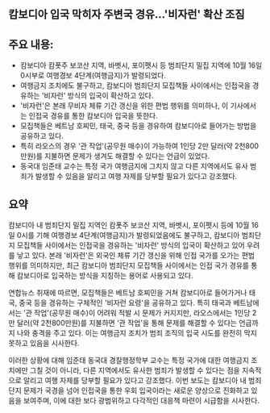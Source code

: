 ## 캄보디아 입국 막히자 주변국 경유…'비자런' 확산 조짐

## 주요 내용:
*   캄보디아 캄폿주 보코산 지역, 바벳시, 포이펫시 등 범죄단지 밀집 지역에 10월 16일 0시부로 여행경보 4단계(여행금지)가 발령되었다.
*   여행금지 조치에도 불구하고, 캄보디아 범죄단지 모집책들 사이에서는 인접국을 경유하는 '비자런' 방식의 입국이 확산하고 있다.
*   '비자런'은 본래 무비자 체류 기간 갱신을 위한 편법 행위를 의미하나, 이 기사에서는 인접국 경유를 통한 캄보디아 입국을 뜻한다.
*   모집책들은 베트남 호찌민, 태국, 중국 등을 경유하여 캄보디아로 들어가는 방법을 공유하고 있다.
*   특히 라오스의 경우 '관 작업'(공무원 매수)이 가능하여 1인당 2만 달러(약 2천800만원)를 지불하면 문제가 생겨도 해결할 수 있다는 언급이 있었다.
*   동국대 임준태 교수는 특정 국가 여행금지에 그치지 않고 다른 지역에서도 유사 범죄가 발생할 수 있음을 알리고 여행 자제를 당부할 필요가 있다고 강조했다.

## 요약

캄보디아 내 범죄단지 밀집 지역인 캄폿주 보코산 지역, 바벳시, 포이펫시 등에 10월 16일 0시를 기해 여행경보 4단계(여행금지)가 발령되었음에도 불구하고, 캄보디아 범죄단지 모집책들 사이에서는 인접국을 경유하는 '비자런' 방식의 입국이 확산하고 있어 우려를 낳고 있다. 본래 '비자런'은 외국인 체류 기간 갱신을 위해 인접 국가를 오가는 편법 행위를 의미하지만, 최근 캄보디아 범죄단지 모집책들 사이에서는 인접 국가 경유를 통해 캄보디아로 입국하는 방식을 지칭하는 용어로 사용되고 있다.

연합뉴스 취재에 따르면, 모집책들은 베트남 호찌민을 거쳐 캄보디아로 들어가거나 태국, 중국 등을 경유하는 구체적인 '비자런 요령'을 공유하고 있다. 특히 태국과 베트남에서는 '관 작업'(공무원 매수)이 어려워 적발 시 문제가 커지지만, 라오스에서는 1인당 2만 달러(약 2천800만원)를 지불하면 '관 작업'을 통해 문제를 해결할 수 있다는 언급까지 나와 충격을 주고 있다. 이는 여행금지 조치가 범죄 조직의 입국 시도를 완전히 막지 못하고 있음을 시사한다.

이러한 상황에 대해 임준태 동국대 경찰행정학부 교수는 특정 국가에 대한 여행금지 조치에만 그칠 것이 아니라, 다른 지역에서도 유사한 범죄가 발생할 수 있다는 점을 지속적으로 알리고 여행 자제를 당부할 필요가 있다고 강조했다. 이번 보도는 캄보디아 내 범죄단지 문제가 국경을 넘어 인접국을 통한 우회 입국이라는 새로운 양상으로 진화하고 있음을 보여주며, 이에 대한 보다 광범위하고 다각적인 대응책 마련이 시급함을 시사한다.